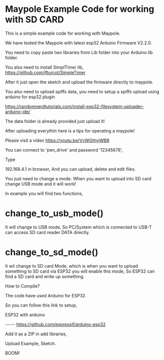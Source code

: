 # Maypole Example Code for working with SD CARD

This is a simple example code for working with Maypole.

We have tested the Maypole with latest esp32 Arduino Firmware V2.2.0.

You need to copy paste two libraries from Lib folder into your Arduino lib folder.

You also need to install SimplTimer lib,
https://github.com/jfturcot/SimpleTimer

After it just open the sketch and upload the firmware directly to maypole.



You also need to upload spiffs data, you need to setup a spiffs upload using arduino for esp32 plugin 

https://randomnerdtutorials.com/install-esp32-filesystem-uploader-arduino-ide/

The data folder is already provided just upload it!

After uploading everythin here is a tips for operating a maypole!


Please visit a video https://youtu.be/VvWGthyjWB8


You can connect to 'pen_drive' and password '12345678',

Type

192.168.4.1 in browser,
And you can upload, delete and edit files.

You just need to change a mode.
When you want to upload into SD card change USB mode and it will work!

In example you will find two functions,

# change_to_usb_mode()

It will change to USB mode, So PC/System which is connected to USB-T can access SD card reader DATA directly.

# change_to_sd_mode()

It wil change to SD card Mode, which is when you want to upload something to SD card via ESP32 you will enable this mode,
So ESP32 can find a SD card and write up something.


How to Compile?

The code have used Arduino for ESP32.

So you can follow this link to setup,

ESP32 with arduino

-----   https://github.com/espressif/arduino-esp32

Add it as a ZIP in add libraries,

Upload Example,
Sketch.

BOOM!
